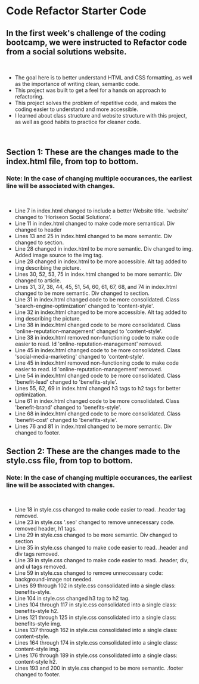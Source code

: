 # Code Refactor Starter Code

## In the first week's challenge of the coding bootcamp, we were instructed to Refactor code from a social solutions website. 

<br>

- The goal here is to better understand HTML and CSS formatting, as well as the importance of writing clean, semantic code. 
- This project was built to get a feel for a hands on approach to refactoring. 
- This project solves the problem of repetitive code, and makes the coding easier to understand and more accessible. 
- I learned about class structure and website structure with this project, as well as good habits to practice for cleaner code.

<br>

## Section 1: These are the changes made to the index.html file, from top to bottom.
### Note: In the case of changing multiple occurances, the earliest line will be associated with changes. 
<br>

- Line 7 in index.html changed to include a better Website title. 'website' changed to 'Horiseon Social Solutions'.
- Line 11 in index.html changed to make code more semantical. Div changed to header
- Lines 13 and 25 in index.html changed to be more semantic. Div changed to section.
- Line 28 changed in index.html to be more semantic. Div changed to img. Added image source to the img tag.
- Line 28 changed in index.html to be more accessible. Alt tag added to img describing the picture. 
- Lines 30, 52, 53, 75 in index.html changed to be more semantic. Div changed to article. 
- Lines 31, 37, 38, 44, 45, 51, 54, 60, 61, 67, 68, and 74 in index.html changed to be more semantic. Div changed to section. 
- Line 31 in index.html changed code to be more consolidated. Class 'search-engine-optimization' changed to 'content-style'.
- Line 32 in index.html changed to be more accessible. Alt tag added to img describing the picture.
- Line 38 in index.html changed code to be more consolidated. Class 'online-reputation-management' changed to 'content-style'.
- Line 38 in index.html removed non-functioning code to make code easier to read. Id 'online-reputation-management' removed.
- Line 45 in index.html changed code to be more consolidated. Class 'social-media-marketing' changed to 'content-style'.
- Line 45 in index.html removed non-functioning code to make code easier to read. Id 'online-reputation-management' removed. 
- Line 54 in index.html changed code to be more consolidated. Class 'benefit-lead' changed to 'benefits-style'.
- Lines 55, 62, 69 in index.html changed h3 tags to h2 tags for better optimization.  
- Line 61 in index.html changed code to be more consolidated. Class 'benefit-brand' changed to 'benefits-style'. 
- Line 68 in index.html changed code to be more consolidated. Class 'benefit-cost' changed to 'benefits-style'. 
- Lines 76 and 81 in index.html changed to be more semantic. Div changed to footer. 

## Section 2: These are the changes made to the style.css file, from top to bottom. 
### Note: In the case of changing multiple occurances, the earliest line will be associated with changes. 
<br>

- Line 18 in style.css changed to make code easier to read. .header tag removed.
- Line 23 in style.css '.seo' changed to remove unnecessary code. removed header, h1 tags.
- Line 29 in style.css changed to be more semantic. Div changed to section
- Line 35 in style.css changed to make code easier to read. .header and div tags removed. 
- Line 39 in style.css changed to make code easier to read. .header, div, and ul tags removed.
- Line 59 in style.css changed to remove unneccessary code: background-image not needed.
- Lines 89 through 102 in style.css consolidated into a single class: benefits-style. 
- Line 104 in style.css changed h3 tag to h2 tag.
- Lines 104 through 117 in style.css consolidated into a single class: benefits-style h2.
- Lines 121 through 125 in style.css consolidated into a single class: benefits-style img.
- Lines 137 through 162 in style.css consolidated into a single class: content-style.
- Lines 164 through 174 in style.css consolidated into a single class: content-style img.
- Lines 176 through 189 in style.css consolidated into a single class: content-style h2.
- Lines 193 and 200 in style.css changed to be more semantic. .footer changed to footer. 